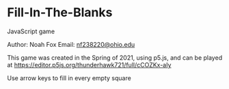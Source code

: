 # Fill-In-The-Blanks
JavaScript game

Author: Noah Fox
Email: nf238220@ohio.edu

This game was created in the Spring of 2021, using p5.js, and can be played at https://editor.p5js.org/thunderhawk721/full/cCOZKx-aIy

Use arrow keys to fill in every empty square
